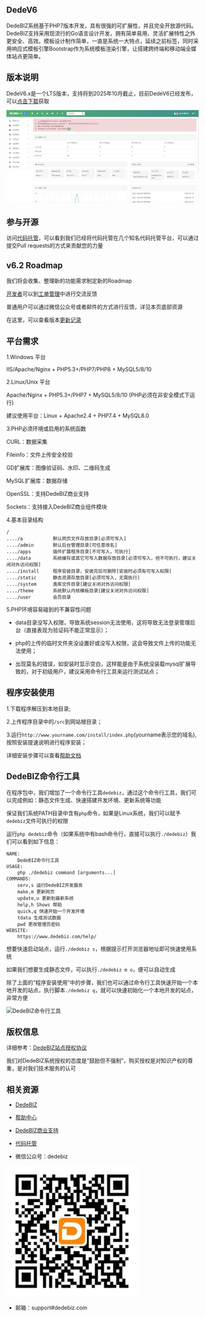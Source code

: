 ## DedeV6

DedeBIZ系统基于PHP7版本开发，具有很强的可扩展性，并且完全开放源代码。DedeBIZ支持采用现流行的Go语言设计开发，拥有简单易用、灵活扩展特性之外更安全、高效。模板设计制作简单，一直是系统一大特点，延续之前标签，同时采用响应式模板引擎Bootstrap作为系统模板渲染引擎，让搭建跨终端和移动端全媒体站点更简单。

## 版本说明

DedeV6.x是一个LTS版本，支持将到2025年10月截止，目前DedeV6已经发布，可以[点击下载](https://www.dedebiz.com/download)获取

![DedeBIZ](docs/dedebiz.jpg)

## 参与开源

访问[代码托管](https://www.dedebiz.com/git)，可以看到我们已经将代码托管在几个知名代码托管平台，可以通过提交Pull requests的方式来贡献您的力量

## v6.2 Roadmap

我们将会收集、整理新的功能需求制定新的Roadmap

[开发者](https://www.dedebiz.com/developer)可以到[工单管理](https://www.zhelixie.com/DedeBiz/DedeBIZ/issues)中进行交流反馈

普通用户可以通过微信公众号或者邮件的方式进行反馈，详见本页底部资源

在这里，可以查看版本[更新记录](docs/changelog.md)

## 平台需求

1.Windows 平台

IIS/Apache/Nginx + PHP5.3+/PHP7/PHP8 + MySQL5/8/10

2.Linux/Unix 平台

Apache/Nginx + PHP5.3+/PHP7 + MySQL5/8/10 (PHP必须在非安全模式下运行)

建议使用平台：Linux + Apache2.4 + PHP7.4 + MySQL8.0

3.PHP必须环境或启用的系统函数

CURL：数据采集

Fileinfo：文件上传安全校验

GD扩展库：图像验证码、水印、二维码生成

MySQL扩展库：数据存储

OpenSSL：支持DedeBIZ商业支持

Sockets：支持接入DedeBIZ商业组件模块

4.基本目录结构

```
/
..../a           默认网页文件存放目录[必须可写入]
..../admin       默认后台管理目录[可任意改名]
..../apps        插件扩展程序目录[不可写入，可执行]
..../data        系统缓存或其它可写入数据存放目录[必须可写入，但不可执行，建议关闭对外访问权限]
..../install     程序安装目录，安装完后可删除[安装时必须有可写入权限]
..../static      静态资源存放目录[必须可写入，无需执行]
..../system      类库文件目录[建议关闭对外访问权限]
..../theme       系统默认内核模板目录[建议关闭对外访问权限]
..../user        会员目录
```

5.PHP环境容易碰到的不兼容性问题

  * data目录没写入权限，导致系统session无法使用，这将导致无法登录管理后台（直接表现为验证码不能正常显示）；

  * php的上传的临时文件夹没设置好或没写入权限，这会导致文件上传的功能无法使用；
  
  * 出现莫名的错误，如安装时显示空白，这样能是由于系统没装载mysql扩展导致的，对于初级用户，建议采用命令行工具来运行测试站点；

## 程序安装使用

1.下载程序解压到本地目录;

2.上传程序目录中的`/src`到网站根目录；

3.运行`http://www.yourname.com/install/index.php`(yourname表示您的域名),按照安装提速说明进行程序安装；

详细安装步骤可以查看[帮助文档](https://www.dedebiz.com/help)

## DedeBIZ命令行工具

在程序包中，我们增加了一个命令行工具`dedebiz`，通过这个命令行工具，我们可以完成例如：静态文件生成、快速搭建开发环境、更新系统等功能

保证我们系统PATH目录中含有`php`命令，如果是Linux系统，我们可以赋予`dedebiz`文件可执行的权限

运行`php dedebiz`命令（如果系统中有bash命令行，直接可以执行`./dedebiz`）我们可以看到如下信息：

```
NAME:
	DedeBIZ命令行工具
USAGE:
	php ./dedebiz command [arguments...]
COMMANDS:
	serv,s 运行DedeBIZ开发服务
	make,m 更新网页
	update,u 更新到最新系统
	help,h Shows 帮助
	quick,q 快速开始一个开发环境
	tdata 生成测试数据
	pwd 更改管理员密码
WEBSITE:
	https://www.dedebiz.com/help/
```
想要快速启动站点，运行`./dedebiz s`，根据提示打开浏览器地址即可快速使用系统

如果我们想要生成静态文件，可以执行`./dedebiz m o`，便可以自动生成

除了上面的“程序安装使用”中的步骤，我们也可以通过命令行工具快速开始一个本地开发的站点，执行脚本`./dedebiz q`，就可以快速初始化一个本地开发的站点，非常方便

![DedeBIZ命令行工具](docs/dedebiz_cli.gif)

## 版权信息

详细参考：[DedeBIZ站点授权协议](https://www.dedebiz.com/license)

我们对DedeBIZ系统授权的态度是“鼓励但不强制”，购买授权是对知识产权的尊重，是对我们技术服务的认可

## 相关资源

- [DedeBIZ](https://www.dedebiz.com)

- [帮助中心](https://www.dedebiz.com/help)

- [DedeBIZ商业支持](https://www.dedebiz.com)

- [代码托管](https://www.dedebiz.com/git)

- 微信公众号：dedebiz

![微信公众号：dedebiz](docs/dedebiz_wechat_qr.jpg)

- 邮箱：support#dedebiz.com